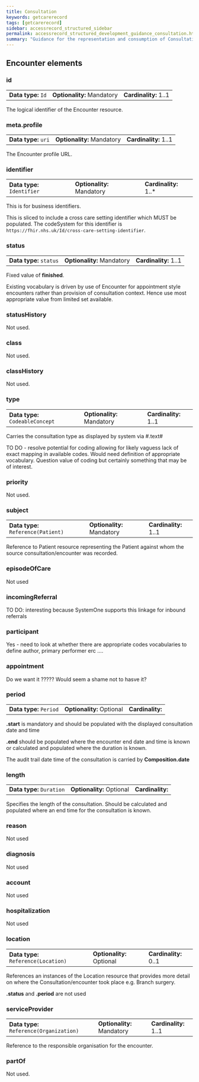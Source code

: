 ```yaml
---
title: Consultation
keywords: getcarerecord
tags: [getcarerecord]
sidebar: accessrecord_structured_sidebar
permalink: accessrecord_structured_development_guidance_consultation.html
summary: "Guidance for the representation and consumption of Consultations"
---
```

## Encounter elements ##

### id ###

<table class='resource-attributes'>
  <tr>
    <td><b>Data type:</b> <code>Id</code></td>
    <td><b>Optionality:</b> Mandatory</td>
    <td><b>Cardinality:</b> 1..1</td>
  </tr>
</table>

The logical identifier of the Encounter resource.

### meta.profile ###

<table class='resource-attributes'>
  <tr>
    <td><b>Data type:</b> <code>uri</code></td>
    <td><b>Optionality:</b> Mandatory</td>
    <td><b>Cardinality:</b> 1..1</td>
  </tr>
</table>

The Encounter profile URL.

### identifier ###

<table class='resource-attributes'>
  <tr>
    <td><b>Data type:</b> <code>Identifier</code></td>
    <td><b>Optionality:</b> Mandatory</td>
    <td><b>Cardinality:</b> 1..*</td>
  </tr>
</table>

This is for business identifiers.

This is sliced to include a cross care setting identifier which MUST be populated. The codeSystem for this identifier is `https://fhir.nhs.uk/Id/cross-care-setting-identifier`.

### status ###

<table class='resource-attributes'>
  <tr>
    <td><b>Data type:</b> <code>status</code></td>
    <td><b>Optionality:</b> Mandatory</td>
    <td><b>Cardinality:</b> 1..1</td>
  </tr>
</table>

Fixed value of **finished**. 

Existing vocabulary is driven by use of Encounter for appointment style encounters rather than provision of consultation context. Hence use most appropriate value from limited set available.

### statusHistory ###

Not used.

### class ###

Not used.

###  classHistory ###

Not used.

### type ###

<table class='resource-attributes'>
  <tr>
    <td><b>Data type:</b> <code>CodeableConcept</code></td>
    <td><b>Optionality:</b> Mandatory</td>
    <td><b>Cardinality:</b> 1..1</td>
  </tr>
</table>

Carries the consultation type as displayed by system via #.text#

TO DO - resolve potential for coding allowing for likely vaguess lack of exact mapping in available codes. Would need definition of appropriate vocabulary. Question value of coding but certainly something that may be of interest.

### priority ###

Not used.

### subject ###

<table class='resource-attributes'>
  <tr>
    <td><b>Data type:</b> <code>Reference(Patient)</code></td>
    <td><b>Optionality:</b> Mandatory</td>
    <td><b>Cardinality:</b> 1..1</td>
  </tr>
</table>

Reference to Patient resource representing the Patient against whom the source consultation/encounter was recorded.

### episodeOfCare ###

Not used

### incomingReferral ###

TO DO: interesting because SystemOne supports this linkage for inbound referrals

### participant ###

Yes - need to look at whether there are appropriate codes vocabularies to define author, primary performer erc ....

### appointment ###

Do we want it ????? Would seem a shame not to hasve it?


### period ###

<table class='resource-attributes'>
  <tr>
    <td><b>Data type:</b> <code>Period</code></td>
    <td><b>Optionality:</b> Optional</td>
    <td><b>Cardinality:</b> </td>
  </tr>
</table>

**.start** is mandatory and should be populated with the displayed consultation date and time 

**.end** should be populated where the encounter end date and time is known or calculated and populated where the duration is known.

The audit trail date time of the consultation is carried by **Composition.date**

### length ###

<table class='resource-attributes'>
  <tr>
    <td><b>Data type:</b> <code>Duration</code></td>
    <td><b>Optionality:</b> Optional</td>
    <td><b>Cardinality:</b> </td>
  </tr>
</table>

Specifies the length of the consultation. Should be calculated and populated where an end time for the consultation is known.

### reason ###

Not used

### diagnosis ###

Not used

### account ###

Not used

### hospitalization ###

Not used

### location ###

<table class='resource-attributes'>
  <tr>
    <td><b>Data type:</b> <code>Reference(Location)</code></td>
    <td><b>Optionality:</b> Optional</td>
    <td><b>Cardinality:</b> 0..1</td>
  </tr>
</table>

References an instances of the Location resource that provides more detail on where the Consultation/encounter took place e.g. Branch surgery.

**.status** and **.period** are not used

### serviceProvider ###

<table class='resource-attributes'>
  <tr>
    <td><b>Data type:</b> <code>Reference(Organization)</code></td>
    <td><b>Optionality:</b> Mandatory</td>
    <td><b>Cardinality:</b> 1..1</td>
  </tr>
</table>

Reference to the responsible organisation for the encounter.

### partOf ###

Not used.
